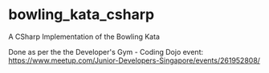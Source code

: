 # bowling_kata_csharp
A CSharp Implementation of the Bowling Kata

Done as per the the Developer's Gym - Coding Dojo event:
https://www.meetup.com/Junior-Developers-Singapore/events/261952808/
